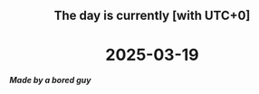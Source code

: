 <h2 align=center>The day is currently [with UTC+0]</h2>
<h1 align=center><!--TIME BEGIN-->2025-03-19<!--TIME END--></h1>
<h5>Made by a bored guy</h5>
